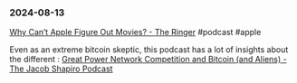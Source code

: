 ### 2024-08-13

[Why Can’t Apple Figure Out Movies? - The Ringer](https://www.theringer.com/2024/8/12/24219026/apple-movie-strategy-wolfs) #podcast #apple

Even as an extreme bitcoin skeptic, this podcast has a lot of insights about the different : [Great Power Network Competition and Bitcoin (and Aliens) - The Jacob Shapiro Podcast](https://cognitive-investments.captivate.fm/episode/225-great-power-network-competition-and-bitcoin-and-aliens)


